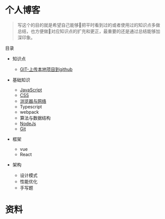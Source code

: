 # 个人博客
> 写这个的目的就是希望自己能够把平时看到过的或者使用过的知识点多做总结，也方便做对应知识点的扩充和更正，最重要的还是通过总结能够加深印象。

目录

* 知识点
    * [GIT-上传本地项目到github](https://github.com/Hxiaotong/blog/blob/master/git/上传本地项目到github上.md)
* 基础知识
    * [JavaScript](./JavaScript/README.md)
    * [CSS](./CSS/README.md)
    * [浏览器与网络](./http/README.md)
    * Typescript
    * webpack
    * 算法与数据结构
    * [NodeJs](./node/README.md)
    * [Git](./git/README.md)

* 框架
    * vue
    * React

* 架构
    * 设计模式
    * 性能优化
    * 手写题

# 资料

